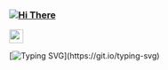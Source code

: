 ### [![Hi There](https://img.shields.io/badge/Hi%20There-FF0EA1?style=for-the-badge&font=Fira+Code&pause=1000&color=FF0EA1&random=false&width=435&lines)](https://your-link-here)
 <img src="https://media.giphy.com/media/hvRJCLFzcasrR4ia7z/giphy.gif" width="25px">

[![Typing SVG](https://readme-typing-svg.demolab.com?font=Fira+Code&pause=1000&color=FF0EA1&random=false&width=435&lines=Welcome+to+my+profile!;Here+I+share+my+adventures+in+AI;Always+learning+new+things..)](https://git.io/typing-svg)
